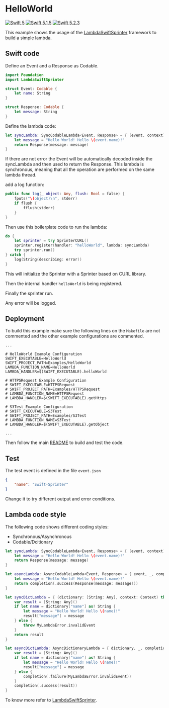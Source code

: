 # HelloWorld

[![Swift 5](https://img.shields.io/badge/Swift-5.0-blue.svg)](https://swift.org/download/) [![Swift 5.1.5](https://img.shields.io/badge/Swift-5.1.5-blue.svg)](https://swift.org/download/) [![Swift 5.2.3](https://img.shields.io/badge/Swift-5.2.3-blue.svg)](https://swift.org/download/)

This example shows the usage of the [LambdaSwiftSprinter](https://github.com/swift-sprinter/aws-lambda-swift-sprinter-core) framework to build a simple lambda.

## Swift code

Define an Event and a Response as Codable.
```swift
import Foundation
import LambdaSwiftSprinter

struct Event: Codable {
    let name: String
}

struct Response: Codable {
    let message: String
}
```

Define the lambda code:
```swift
let syncLambda: SyncCodableLambda<Event, Response> = { (event, context) throws -> Response in
    let message = "Hello World! Hello \(event.name)!"
    return Response(message: message)
}
```

If there are not error the Event will be automatically decoded inside the syncLambda and then used to return the Response.
This lambda is synchronous, meaning that all the operation are performed on the same lambda thread.

add a log function:
```swift
public func log(_ object: Any, flush: Bool = false) {
    fputs("\(object)\n", stderr)
    if flush {
        fflush(stderr)
    }
}
```

Then use this boilerplate code to run the lambda:
```swift
do {
    let sprinter = try SprinterCURL()
    sprinter.register(handler: "helloWorld", lambda: syncLambda)
    try sprinter.run()
} catch {
    log(String(describing: error))
}
```

This will initialize the Sprinter with a Sprinter based on CURL library.

Then the internal handler `helloWorld` is being registered.

Finally the sprinter run.

Any error will be logged.

## Deployment

To build this example make sure the following lines on the `Makefile` are not commented and the other example configurations are commented.

```
...

# HelloWorld Example Configuration
SWIFT_EXECUTABLE=HelloWorld
SWIFT_PROJECT_PATH=Examples/HelloWorld
LAMBDA_FUNCTION_NAME=HelloWorld
LAMBDA_HANDLER=$(SWIFT_EXECUTABLE).helloWorld

# HTTPSRequest Example Configuration
# SWIFT_EXECUTABLE=HTTPSRequest
# SWIFT_PROJECT_PATH=Examples/HTTPSRequest
# LAMBDA_FUNCTION_NAME=HTTPSRequest
# LAMBDA_HANDLER=$(SWIFT_EXECUTABLE).getHttps

# S3Test Example Configuration
# SWIFT_EXECUTABLE=S3Test
# SWIFT_PROJECT_PATH=Examples/S3Test
# LAMBDA_FUNCTION_NAME=S3Test
# LAMBDA_HANDLER=$(SWIFT_EXECUTABLE).getObject

...
```

Then follow the main [README](https://github.com/swift-sprinter/aws-lambda-swift-sprinter) to build and test the code.

## Test

The test event is defined in the file `event.json`
```json
{
    "name": "Swift-Sprinter"
}
```

Change it to try different output and error conditions.

## Lambda code style

The following code shows different coding styles:
- Synchronous/Asynchronous
- Codable/Dcitionary

```swift
let syncLambda: SyncCodableLambda<Event, Response> = { (event, context) throws -> Response in
    let message = "Hello World! Hello \(event.name)!"
    return Response(message: message)
}

let asyncLambda: AsyncCodableLambda<Event, Response> = { event, _, completion in
    let message = "Hello World! Hello \(event.name)!"
    return completion(.success(Response(message: message)))
}

let syncDictLambda = { (dictionary: [String: Any], context: Context) throws -> [String: Any] in
    var result = [String: Any]()
    if let name = dictionary["name"] as? String {
        let message = "Hello World! Hello \(name)!"
        result["message"] = message
    } else {
        throw MyLambdaError.invalidEvent
    }
    return result
}

let asyncDictLambda: AsyncDictionaryLambda = { dictionary, _, completion in
    var result = [String: Any]()
    if let name = dictionary["name"] as? String {
        let message = "Hello World! Hello \(name)!"
        result["message"] = message
    } else {
        completion(.failure(MyLambdaError.invalidEvent))
    }
    completion(.success(result))
}
```

To know more refer to [LambdaSwiftSprinter](https://github.com/swift-sprinter/aws-lambda-swift-sprinter-core).